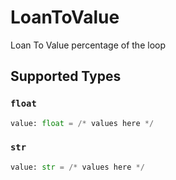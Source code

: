 # LoanToValue

Loan To Value percentage of the loop


## Supported Types

### `float`

```python
value: float = /* values here */
```

### `str`

```python
value: str = /* values here */
```

